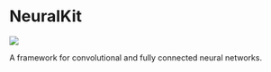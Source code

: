 # NeuralKit
![](https://github.com/palle-k/NeuralKit/raw/master/Docs/badge.svg)

A framework for convolutional and fully connected neural networks.


